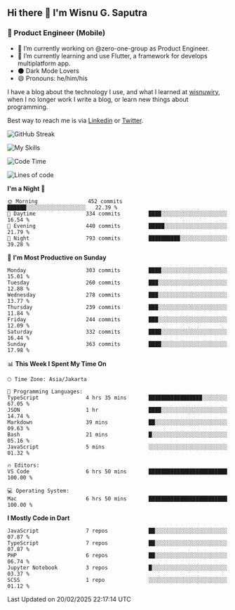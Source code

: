 ## Hi there 👋 I'm Wisnu G. Saputra

### :mobile_phone_off: Product Engineer (Mobile)

- 🔭 I’m currently working on @zero-one-group as Product Engineer.
- 🌱 I’m currently learning and use Flutter, a framework for develops multiplatform app.
- 🌑 Dark Mode Lovers
- 😄 Pronouns: he/him/his

I have a blog about the technology I use, and what I learned at [wisnuwiry](https://wisnuwiry.space/), when I no longer work I write a blog, or learn new things about programming.

Best way to reach me is via [Linkedin](https://www.linkedin.com/in/wisnu-saputra/) or [Twitter](https://twitter.com/wisnuwiry).

![GitHub Streak](https://streak-stats.demolab.com?user=wisnuwiry&theme=dark&hide_border=true)

![My Skills](https://skillicons.dev/icons?i=dart,flutter,kotlin,swift,go,js,css,neovim,git,linux&perline=5)

<!--START_SECTION:waka-->
![Code Time](http://img.shields.io/badge/Code%20Time-1%2C714%20hrs%2040%20mins-blue)

![Lines of code](https://img.shields.io/badge/From%20Hello%20World%20I%27ve%20Written-3.9%20million%20lines%20of%20code-blue)

**I'm a Night 🦉** 

```text
🌞 Morning                452 commits         ██████░░░░░░░░░░░░░░░░░░░   22.39 % 
🌆 Daytime                334 commits         ████░░░░░░░░░░░░░░░░░░░░░   16.54 % 
🌃 Evening                440 commits         █████░░░░░░░░░░░░░░░░░░░░   21.79 % 
🌙 Night                  793 commits         ██████████░░░░░░░░░░░░░░░   39.28 % 
```
📅 **I'm Most Productive on Sunday** 

```text
Monday                   303 commits         ████░░░░░░░░░░░░░░░░░░░░░   15.01 % 
Tuesday                  260 commits         ███░░░░░░░░░░░░░░░░░░░░░░   12.88 % 
Wednesday                278 commits         ███░░░░░░░░░░░░░░░░░░░░░░   13.77 % 
Thursday                 239 commits         ███░░░░░░░░░░░░░░░░░░░░░░   11.84 % 
Friday                   244 commits         ███░░░░░░░░░░░░░░░░░░░░░░   12.09 % 
Saturday                 332 commits         ████░░░░░░░░░░░░░░░░░░░░░   16.44 % 
Sunday                   363 commits         ████░░░░░░░░░░░░░░░░░░░░░   17.98 % 
```


📊 **This Week I Spent My Time On** 

```text
🕑︎ Time Zone: Asia/Jakarta

💬 Programming Languages: 
TypeScript               4 hrs 35 mins       █████████████████░░░░░░░░   67.05 % 
JSON                     1 hr                ████░░░░░░░░░░░░░░░░░░░░░   14.74 % 
Markdown                 39 mins             ██░░░░░░░░░░░░░░░░░░░░░░░   09.63 % 
Bash                     21 mins             █░░░░░░░░░░░░░░░░░░░░░░░░   05.16 % 
JavaScript               5 mins              ░░░░░░░░░░░░░░░░░░░░░░░░░   01.32 % 

🔥 Editors: 
VS Code                  6 hrs 50 mins       █████████████████████████   100.00 % 

💻 Operating System: 
Mac                      6 hrs 50 mins       █████████████████████████   100.00 % 
```

**I Mostly Code in Dart** 

```text
JavaScript               7 repos             ██░░░░░░░░░░░░░░░░░░░░░░░   07.87 % 
TypeScript               7 repos             ██░░░░░░░░░░░░░░░░░░░░░░░   07.87 % 
PHP                      6 repos             ██░░░░░░░░░░░░░░░░░░░░░░░   06.74 % 
Jupyter Notebook         3 repos             █░░░░░░░░░░░░░░░░░░░░░░░░   03.37 % 
SCSS                     1 repo              ░░░░░░░░░░░░░░░░░░░░░░░░░   01.12 % 
```




 Last Updated on 20/02/2025 22:17:14 UTC
<!--END_SECTION:waka-->
